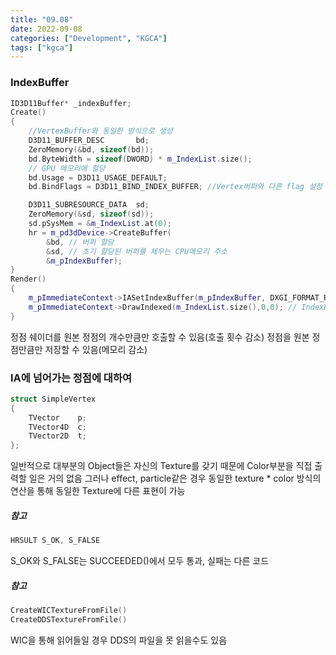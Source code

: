 ```yaml
---
title: "09.08"
date: 2022-09-08
categories: ["Development", "KGCA"]
tags: ["kgca"]
---
```

### IndexBuffer
```cpp
ID3D11Buffer* _indexBuffer;
Create()
{
	//VertexBuffer와 동일한 방식으로 생성
	D3D11_BUFFER_DESC       bd;
    ZeroMemory(&bd, sizeof(bd));
    bd.ByteWidth = sizeof(DWORD) * m_IndexList.size();
    // GPU 메모리에 할당
    bd.Usage = D3D11_USAGE_DEFAULT; 
    bd.BindFlags = D3D11_BIND_INDEX_BUFFER; //Vertex버퍼와 다른 flag 설정

    D3D11_SUBRESOURCE_DATA  sd;
    ZeroMemory(&sd, sizeof(sd));
    sd.pSysMem = &m_IndexList.at(0);
    hr = m_pd3dDevice->CreateBuffer(
        &bd, // 버퍼 할당
        &sd, // 초기 할당된 버퍼를 체우는 CPU메모리 주소
        &m_pIndexBuffer);
}
Render()
{
    m_pImmediateContext->IASetIndexBuffer(m_pIndexBuffer, DXGI_FORMAT_R32_UINT, 0); // 사용 전 DeviceContext에 설정
    m_pImmediateContext->DrawIndexed(m_IndexList.size(),0,0); // IndexBuffer사용 시 DrawIndexed사용
}
```
정점 쉐이더를 원본 정점의 개수만큼만 호출할 수 있음(호출 횟수 감소)
정점을 원본 정점만큼만 저장할 수 있음(메모리 감소)

### IA에 넘어가는 정점에 대하여
```cpp
struct SimpleVertex
{
	TVector    p;	
	TVector4D  c;
	TVector2D  t;
};
```
일반적으로 대부분의 Object들은 자신의 Texture를 갖기 때문에 Color부분을 직접 출력할 일은 거의 없음
그러나 effect, particle같은 경우 동일한 texture * color 방식의 연산을 통해 동일한 Texture에 다른 표현이 가능

##### 참고
```cpp
HRSULT S_OK, S_FALSE
```
S_OK와 S_FALSE는 SUCCEEDED()에서 모두 통과, 실패는 다른 코드

##### 참고
```cpp
CreateWICTextureFromFile()
CreateDDSTextureFromFile()
```
WIC을 통해 읽어들일 경우 DDS의 파일을 못 읽을수도 있음